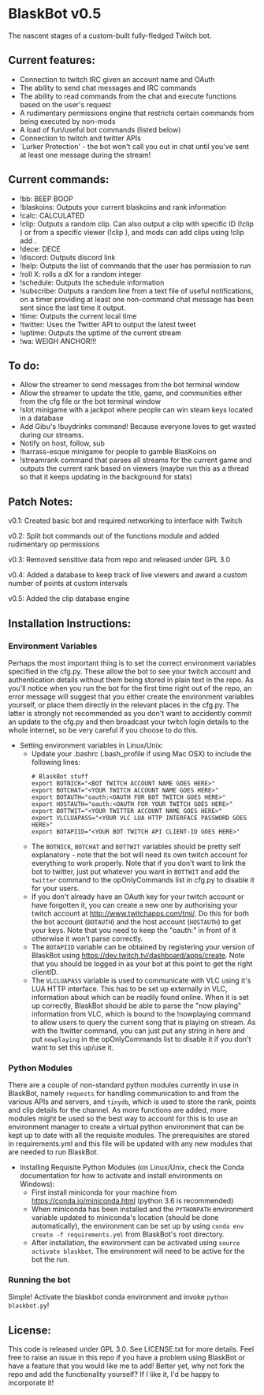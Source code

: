# BlaskBot v0.5 #


The nascent stages of a custom-built fully-fledged Twitch bot.


## Current features: ##
* Connection to twitch IRC given an account name and OAuth
* The ability to send chat messages and IRC commands
* The ability to read commands from the chat and execute functions based on the user's request
* A rudimentary permissions engine that restricts certain commands from being executed by non-mods
* A load of fun/useful bot commands (listed below)
* Connection to twitch and twitter APIs
* `Lurker Protection' - the bot won't call you out in chat until you've sent at least one message during the stream!


## Current commands: ##
* !bb: BEEP BOOP
* !blaskoins: Outputs your current blaskoins and rank information
* !calc: CALCULATED
* !clip: Outputs a random clip. Can also output a clip with specific ID (!clip <ID>) or from a specific viewer (!clip <VIEWER>), and mods can add clips using !clip add <SLUG> <AUTHOR>.
* !dece: DECE
* !discord: Outputs discord link
* !help: Outputs the list of commands that the user has permission to run
* !roll X: rolls a dX for a random integer
* !schedule: Outputs the schedule information
* !subscribe: Outputs a random line from a text file of useful notifications, on a timer providing at least one non-command chat message has been sent since the last time it output.
* !time: Outputs the current local time
* !twitter: Uses the Twitter API to output the latest tweet
* !uptime: Outputs the uptime of the current stream
* !wa: WEIGH ANCHOR!!!


## To do: ##
* Allow the streamer to send messages from the bot terminal window
* Allow the streamer to update the title, game, and communities either from the cfg file or the bot terminal window
* !slot minigame with a jackpot where people can win steam keys located in a database
* Add Gibu's !buydrinks command! Because everyone loves to get wasted during our streams.
* Notify on host, follow, sub
* !harrass-esque minigame for people to gamble BlasKoins on
* !streamrank command that parses all streams for the current game and outputs the current rank based on viewers (maybe run this as a thread so that it keeps updating in the background for stats)


## Patch Notes: ##
v0.1: Created basic bot and required networking to interface with Twitch

v0.2: Split bot commands out of the functions module and added rudimentary op permissions

v0.3: Removed sensitive data from repo and released under GPL 3.0

v0.4: Added a database to keep track of live viewers and award a custom number of points at custom intervals

v0.5: Added the clip database engine


## Installation Instructions: ##

### Environment Variables ###
Perhaps the most important thing is to set the correct environment variables specified in the cfg.py.
These allow the bot to see your twitch account and authentication details without them being stored in plain text in the repo.
As you'll notice when you run the bot for the first time right out of the repo, an error message will suggest that you either create the environment variables yourself, or place them directly in the relevant places in the cfg.py.
The latter is strongly not recommended as you don't want to accidently commit an update to the cfg.py and then broadcast your twitch login details to the whole internet, so be very careful if you choose to do this.

* Setting environment variables in Linux/Unix:
    * Update your .bashrc (.bash\_profile if using Mac OSX) to include the following lines:
         ```
         # BlaskBot stuff
         export BOTNICK="<BOT TWITCH ACCOUNT NAME GOES HERE>"
         export BOTCHAT="<YOUR TWITCH ACCOUNT NAME GOES HERE>"
         export BOTAUTH="oauth:<OAUTH FOR BOT TWITCH GOES HERE>"
         export HOSTAUTH="oauth:<OAUTH FOR YOUR TWITCH GOES HERE>"
         export BOTTWIT="<YOUR TWITTER ACCOUNT NAME GOES HERE>"
         export VLCLUAPASS="<YOUR VLC LUA HTTP INTERFACE PASSWORD GOES HERE>"
         export BOTAPIID="<YOUR BOT TWITCH API CLIENT-ID GOES HERE>"
         ```
    * The `BOTNICK`, `BOTCHAT` and `BOTTWIT` variables should be pretty self explanatory - note that the bot will need its own twitch account for everything to work properly. Note that if you don't want to link the bot to twitter, just put whatever you want in `BOTTWIT` and add the `twitter` command to the opOnlyCommands list in cfg.py to disable it for your users.
    * If you don't already have an OAuth key for your twitch account or have forgotten it, you can create a new one by authorising your twitch account at http://www.twitchapps.com/tmi/. Do this for both the bot account (`BOTAUTH`) and the host account (`HOSTAUTH`) to get your keys. Note that you need to keep the "oauth:" in front of it otherwise it won't parse correctly.
    * The `BOTAPIID` variable can be obtained by registering your version of BlaskBot using https://dev.twitch.tv/dashboard/apps/create. Note that you should be logged in as your bot at this point to get the right clientID.
    * The `VLCLUAPASS` variable is used to communicate with VLC using it's LUA HTTP interface. This has to be set up externally in VLC, information about which can be readily found online. When it is set up correctly, BlaskBot should be able to parse the "now playing" information from VLC, which is bound to the !nowplaying command to allow users to query the current song that is playing on stream. As with the !twitter command, you can just put any string in here and put `nowplaying` in the opOnlyCommands list to disable it if you don't want to set this up/use it.


### Python Modules ###
There are a couple of non-standard python modules currently in use in BlaskBot, namely `requests` for handling communication to and from the various APIs and servers, and `tinydb`, which is used to store the rank, points and clip details for the channel.
As more functions are added, more modules might be used so the best way to account for this is to use an environment manager to create a virtual python environment that can be kept up to date with all the requisite modules.
The prerequisites are stored in requirements.yml and this file will be updated with any new modules that are needed to run BlaskBot.

* Installing Requisite Python Modules (on Linux/Unix, check the Conda documentation for how to activate and install environments on Windows):
    * First install miniconda for your machine from https://conda.io/miniconda.html (python 3.6 is recommended)
    * When miniconda has been installed and the `PYTHONPATH` environment variable updated to miniconda's location (should be done automatically), the environment can be set up by using `conda env create -f requirements.yml` from BlaskBot's root directory.
    * After installation, the environment can be activated using `source activate blaskbot`. The environment will need to be active for the bot the run.


### Running the bot ###
Simple! Activate the blaskbot conda environment and invoke `python blaskbot.py`!


## License: ##
This code is released under GPL 3.0. See LICENSE.txt for more details.
Feel free to raise an issue in this repo if you have a problem using BlaskBot or have a feature that you would like me to add!
Better yet, why not fork the repo and add the functionality yourself? If I like it, I'd be happy to incorporate it!
